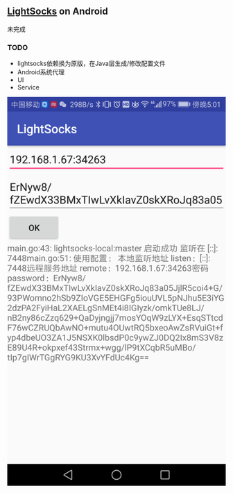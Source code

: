 
## [LightSocks](https://github.com/gwuhaolin/lightsocks) on Android

未完成

### TODO
- lightsocks依赖换为原版，在Java层生成/修改配置文件
- Android系统代理
- UI
- Service

![screenshot](screenshot.jpg)
